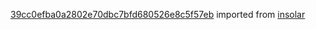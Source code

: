 [39cc0efba0a2802e70dbc7bfd680526e8c5f57eb](https://github.com/insolar/insolar/commit/39cc0efba0a2802e70dbc7bfd680526e8c5f57eb) imported from [insolar](https://github.com/insolar/insolar)
